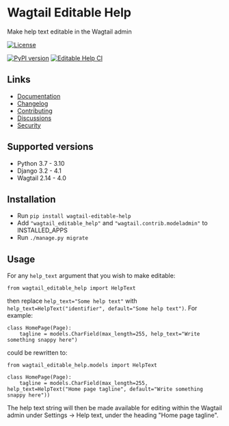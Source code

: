 # Wagtail Editable Help

Make help text editable in the Wagtail admin


[![License](https://img.shields.io/badge/License-BSD_3--Clause-blue.svg)](https://opensource.org/licenses/BSD-3-Clause)

[![PyPI version](https://badge.fury.io/py/wagtail-editable-help.svg)](https://badge.fury.io/py/wagtail-editable-help)
[![Editable Help CI](https://github.com/wagtail/wagtail-editable-help/actions/workflows/test.yml/badge.svg)](https://github.com/wagtail/wagtail-editable-help/actions/workflows/test.yml)

## Links

- [Documentation](https://github.com/wagtail/wagtail-editable-help/blob/main/README.md)
- [Changelog](https://github.com/wagtail/wagtail-editable-help/blob/main/CHANGELOG.md)
- [Contributing](https://github.com/wagtail/wagtail-editable-help/blob/main/CHANGELOG.md)
- [Discussions](https://github.com/wagtail/wagtail-editable-help/discussions)
- [Security](https://github.com/wagtail/wagtail-editable-help/security)

## Supported versions

- Python 3.7 - 3.10
- Django 3.2 - 4.1
- Wagtail 2.14 - 4.0

## Installation

- Run `pip install wagtail-editable-help`
- Add `"wagtail_editable_help"` and `"wagtail.contrib.modeladmin"` to INSTALLED_APPS
- Run `./manage.py migrate`

## Usage

For any `help_text` argument that you wish to make editable:

    from wagtail_editable_help import HelpText

then replace `help_text="Some help text"` with `help_text=HelpText("identifier", default="Some help text")`. For example:

    class HomePage(Page):
        tagline = models.CharField(max_length=255, help_text="Write something snappy here")

could be rewritten to:

    from wagtail_editable_help.models import HelpText

    class HomePage(Page):
        tagline = models.CharField(max_length=255, help_text=HelpText("Home page tagline", default="Write something snappy here"))

The help text string will then be made available for editing within the Wagtail admin under Settings -> Help text, under the heading "Home page tagline".
